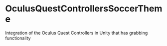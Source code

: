 # OculusQuestControllersSoccerTheme
Integration of the Oculus Quest Controllers in Unity that has grabbing functionality
